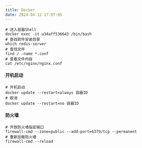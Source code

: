 ```yaml
---
title: Docker
date: 2024-04-12 17:07:05
---
```



``` shell
# 进入容器Shell
docker exec -it a34aff536643 /bin/bash
# 查找软件安装目录
which redis-server
# 查找文件
find / -name *.conf
# 查看文件内容
cat /etc/nginx/nginx.conf
```

#### 开机启动

``` shell
# 开机启动
docker update --restart=always 容器ID
# 取消
docker update --restart=no 容器ID 
```

#### 防火墙

```shell
# 开放防火墙指定端口
firewall-cmd --zone=public --add-port=6379/tcp --permanent
# 重新加载防火墙
firewall-cmd --reload
```

